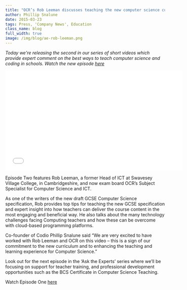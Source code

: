 ```yaml
---
title: "OCR’s Rob Leeman discusses teaching the new computer science curriculum"
author: Phillip Snalune
date: 2015-03-23
tags: Press, 'Company News', Education
class_name: blog
full_width: true
image: /img/blog/ae-rob-leeman.png
---
```



*Today we're releasing the second in our series of short videos which provide expert comment on the best ways to teach computer science and coding in schools. Watch the new episode [here](https://www.youtube.com/watch?v=PghUGLKo-Nc)*

<div class="video">
  <div class="video-wrapper">
    <iframe width="560" height="315" src="//www.youtube.com/embed/PghUGLKo-Nc" frameborder="0" allowfullscreen></iframe>
  </div>
</div>


Episode Two features Rob Leeman, a former Head of ICT at Swavesey Village College, in Cambridgeshire, and now exam board OCR’s Subject Specialist for Computer Science and ICT. 

As one of the writers of the new draft GCSE Computer Science specification, Rob provides top tips for teaching the new GCSE specification and  expert insight into how teachers can deliver the course content in the most engaging and beneficial way. He also talks about the many technology challenges facing Computing teachers and how these can be overcome with cloud-based programming platforms. 

Co-founder of Codio Phillip Snalune said “We are very excited to have worked with Rob Leeman and OCR on this video – this is a sign of our commitment to the new curriculum and to enhancing the teaching and learning experience for Computer Science.”

Look out for the next episode in the ‘Ask the Experts’ series where we’ll be focusing on support for teacher training, and professional development opportunities such as the BCS Certificate in Computer Science Teaching.

Watch Episode One [here](https://www.youtube.com/watch?v=Is8YAFQfRGI)